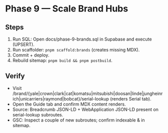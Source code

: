 # Phase 9 — Scale Brand Hubs

## Steps
1) Run SQL: Open docs/phase-9-brands.sql in Supabase and execute (UPSERT).
2) Run scaffolder: `pnpm scaffold:brands` (creates missing MDX).
3) Commit + deploy.
4) Rebuild sitemap: `pnpm build && pnpm postbuild`.

## Verify
- Visit /brand/{yale|crown|clark|cat|komatsu|mitsubishi|doosan|linde|jungheinrich|unicarriers|raymond|bobcat}/serial-lookup (renders Serial tab).
- Open the Guide tab and confirm MDX content renders.
- Source: Breadcrumb JSON-LD + WebApplication JSON-LD present on serial-lookup subroutes.
- GSC: Inspect a couple of new subroutes; confirm indexable & in sitemap.
